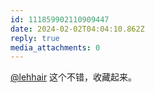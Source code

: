 ```yaml
---
id: 111859902110909447
date: 2024-02-02T04:04:10.862Z
reply: true
media_attachments: 0
---
```


[@lehhair](https://misskey.lehhair.net/@lehhair) 这个不错，收藏起来。

